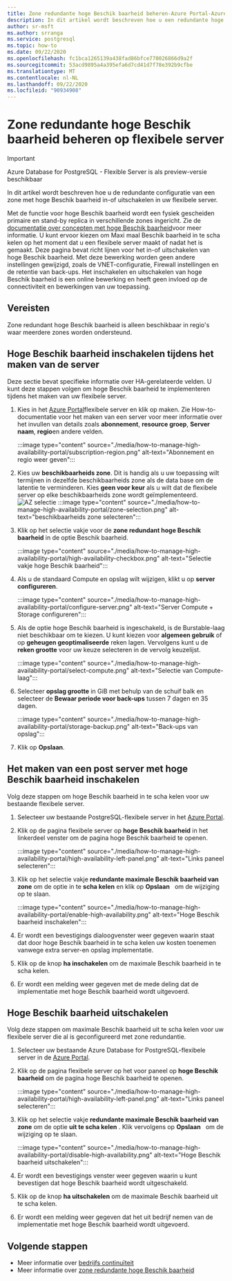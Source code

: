 ```yaml
---
title: Zone redundante hoge Beschik baarheid beheren-Azure Portal-Azure Database for PostgreSQL-flexibele server
description: In dit artikel wordt beschreven hoe u een redundante hoge Beschik baarheid van zone in-of uitschakelt in Azure Database for PostgreSQL-flexibele server via de Azure Portal.
author: sr-msft
ms.author: srranga
ms.service: postgresql
ms.topic: how-to
ms.date: 09/22/2020
ms.openlocfilehash: fc1bca1265139a438fad86bfce770026866d9a2f
ms.sourcegitcommit: 53acd9895a4a395efa6d7cd41d7f78e392b9cfbe
ms.translationtype: MT
ms.contentlocale: nl-NL
ms.lasthandoff: 09/22/2020
ms.locfileid: "90934908"
---
```

# <a name="manage-zone-redundant-high-availability-in-flexible-server"></a>Zone redundante hoge Beschik baarheid beheren op flexibele server

> [!IMPORTANT]
> Azure Database for PostgreSQL - Flexible Server is als preview-versie beschikbaar

In dit artikel wordt beschreven hoe u de redundante configuratie van een zone met hoge Beschik baarheid in-of uitschakelen in uw flexibele server.

Met de functie voor hoge Beschik baarheid wordt een fysiek gescheiden primaire en stand-by replica in verschillende zones ingericht. Zie de [documentatie over concepten met hoge Beschik baarheid](./concepts-high-availability.md)voor meer informatie. U kunt ervoor kiezen om Maxi maal Beschik baarheid in te scha kelen op het moment dat u een flexibele server maakt of nadat het is gemaakt. Deze pagina bevat richt lijnen voor het in-of uitschakelen van hoge Beschik baarheid. Met deze bewerking worden geen andere instellingen gewijzigd, zoals de VNET-configuratie, Firewall instellingen en de retentie van back-ups. Het inschakelen en uitschakelen van hoge Beschik baarheid is een online bewerking en heeft geen invloed op de connectiviteit en bewerkingen van uw toepassing.

## <a name="pre-requisites"></a>Vereisten

Zone redundant hoge Beschik baarheid is alleen beschikbaar in regio's waar meerdere zones worden ondersteund. 

## <a name="enable-high-availability-during-server-creation"></a>Hoge Beschik baarheid inschakelen tijdens het maken van de server

Deze sectie bevat specifieke informatie over HA-gerelateerde velden. U kunt deze stappen volgen om hoge Beschik baarheid te implementeren tijdens het maken van uw flexibele server.

1.  Kies in het [Azure Portal](https://portal.azure.com/)flexibele server en klik op maken.  Zie How-to-documentatie voor het maken van een server voor meer informatie over het invullen van details zoals **abonnement**, **resource groep**, **Server naam**, **regio**en andere velden.
   
    :::image type="content" source="./media/how-to-manage-high-availability-portal/subscription-region.png" alt-text="Abonnement en regio weer geven":::

2.  Kies uw **beschikbaarheids zone**. Dit is handig als u uw toepassing wilt termijnen in dezelfde beschikbaarheids zone als de data base om de latentie te verminderen. Kies **geen voor keur** als u wilt dat de flexibele server op elke beschikbaarheids zone wordt geïmplementeerd.
    ![AZ selectie ]() :::image type="content" source="./media/how-to-manage-high-availability-portal/zone-selection.png" alt-text="beschikbaarheids zone selecteren":::  

3.  Klik op het selectie vakje voor de **zone redundant hoge Beschik baarheid** in de optie Beschik baarheid.

    :::image type="content" source="./media/how-to-manage-high-availability-portal/high-availability-checkbox.png" alt-text="Selectie vakje hoge Beschik baarheid":::

4.  Als u de standaard Compute en opslag wilt wijzigen, klikt u op  **server configureren**.
 
    :::image type="content" source="./media/how-to-manage-high-availability-portal/configure-server.png" alt-text="Server Compute + Storage configureren":::  

5.  Als de optie hoge Beschik baarheid is ingeschakeld, is de Burstable-laag niet beschikbaar om te kiezen. U kunt kiezen voor **algemeen gebruik** of op **geheugen geoptimaliseerde** reken lagen. Vervolgens kunt u de **reken grootte** voor uw keuze selecteren in de vervolg keuzelijst.

    :::image type="content" source="./media/how-to-manage-high-availability-portal/select-compute.png" alt-text="Selectie van Compute-laag":::  


6.  Selecteer **opslag grootte** in GiB met behulp van de schuif balk en selecteer de **Bewaar periode voor back-ups** tussen 7 dagen en 35 dagen.
   
    :::image type="content" source="./media/how-to-manage-high-availability-portal/storage-backup.png" alt-text="Back-ups van opslag"::: 

7. Klik op **Opslaan**. 

## <a name="enable-high-availability-post-server-creation"></a>Het maken van een post server met hoge Beschik baarheid inschakelen

Volg deze stappen om hoge Beschik baarheid in te scha kelen voor uw bestaande flexibele server.

1.  Selecteer uw bestaande PostgreSQL-flexibele server in het [Azure Portal](https://portal.azure.com/).

2.  Klik op de pagina flexibele server op **hoge Beschik baarheid** in het linkerdeel venster om de pagina hoge Beschik baarheid te openen.
   
     :::image type="content" source="./media/how-to-manage-high-availability-portal/high-availability-left-panel.png" alt-text="Links paneel selecteren"::: 

3.  Klik op het selectie vakje **redundante maximale Beschik baarheid van zone** om de optie in te **scha kelen** en klik op **Opslaan**   om de wijziging op te slaan.

     :::image type="content" source="./media/how-to-manage-high-availability-portal/enable-high-availability.png" alt-text="Hoge Beschik baarheid inschakelen"::: 

4.  Er wordt een bevestigings dialoogvenster weer gegeven waarin staat dat door hoge Beschik baarheid in te scha kelen uw kosten toenemen vanwege extra server-en opslag implementatie.

5.  Klik op de knop **ha inschakelen** om de maximale Beschik baarheid in te scha kelen.

6.  Er wordt een melding weer gegeven met de mede deling dat de implementatie met hoge Beschik baarheid wordt uitgevoerd.

## <a name="disable-high-availability"></a>Hoge Beschik baarheid uitschakelen

Volg deze stappen om maximale Beschik baarheid uit te scha kelen voor uw flexibele server die al is geconfigureerd met zone redundantie.

1.  Selecteer uw bestaande Azure Database for PostgreSQL-flexibele server in de [Azure Portal](https://portal.azure.com/).

2.  Klik op de pagina flexibele server op het voor paneel op **hoge Beschik baarheid** om de pagina hoge Beschik baarheid te openen.
   
    :::image type="content" source="./media/how-to-manage-high-availability-portal/high-availability-left-panel.png" alt-text="Links paneel selecteren"::: 

3.  Klik op het selectie vakje **redundante maximale Beschik baarheid van zone** om de optie **uit te scha kelen** . Klik vervolgens op **Opslaan**   om de wijziging op te slaan.

     :::image type="content" source="./media/how-to-manage-high-availability-portal/disable-high-availability.png" alt-text="Hoge Beschik baarheid uitschakelen"::: 

4.  Er wordt een bevestigings venster weer gegeven waarin u kunt bevestigen dat hoge Beschik baarheid wordt uitgeschakeld.

5.  Klik op de knop **ha uitschakelen** om de maximale Beschik baarheid uit te scha kelen.

6.  Er wordt een melding weer gegeven dat het uit bedrijf nemen van de implementatie met hoge Beschik baarheid wordt uitgevoerd.

## <a name="next-steps"></a>Volgende stappen

-   Meer informatie over [bedrijfs continuïteit](./concepts-business-continuity.md)
-   Meer informatie over [zone redundante hoge Beschik baarheid](./concepts-high-availability.md)

